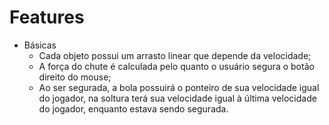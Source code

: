 # Features

* Básicas
  * Cada objeto possui um arrasto linear que depende da velocidade;
  * A força do chute é calculada pelo quanto o usuário segura o botão direito do mouse;
  * Ao ser segurada, a bola possuirá o ponteiro de sua velocidade igual  do jogador, na soltura terá sua velocidade igual à última velocidade do jogador, enquanto estava sendo segurada.
